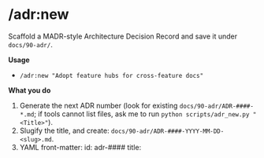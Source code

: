 # /adr:new
Scaffold a MADR-style Architecture Decision Record and save it under `docs/90-adr/`.

**Usage**
- `/adr:new "Adopt feature hubs for cross-feature docs"`

**What you do**
1) Generate the next ADR number (look for existing `docs/90-adr/ADR-####-*.md`; if tools cannot list files, ask me to run `python scripts/adr_new.py "<Title>"`).
2) Slugify the title, and create: `docs/90-adr/ADR-####-YYYY-MM-DD-<slug>.md`.
3) YAML front-matter:
   id: adr-####
   title: <Title>
   type: adr
   status: proposed
   date: today
   owner: @hu3mann
4) Body sections: Context, Decision, Consequences.
5) If file-write is available via MCP, CREATE the file. Otherwise return the Markdown.
6) Remind me to link affected docs and run `python scripts/docs_manifest.py`.
